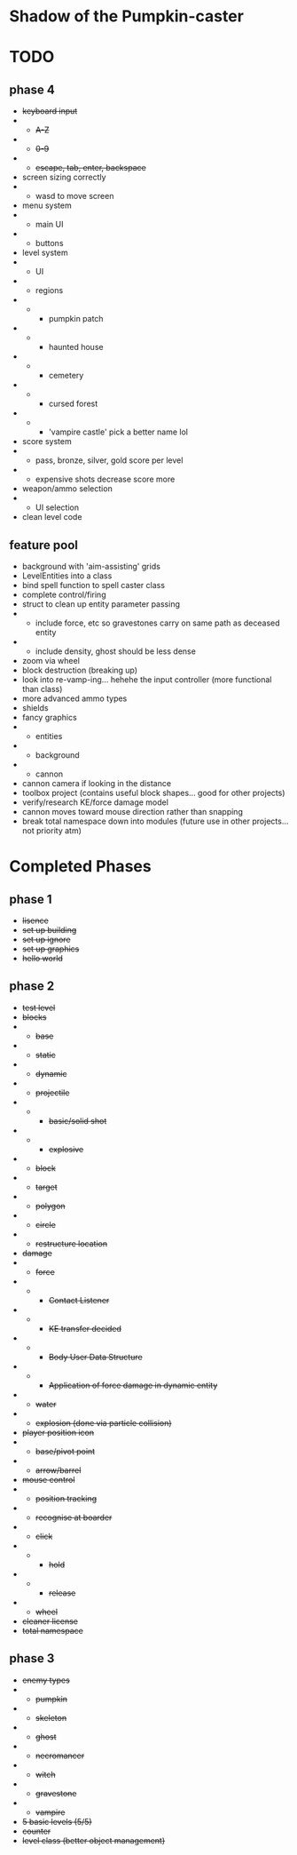 # Shadow of the Pumpkin-caster

# TODO

## phase 4

- ~~keyboard input~~
- - ~~A-Z~~
- - ~~0-9~~
- - ~~escape, tab, enter, backspace~~
- screen sizing correctly
- - wasd to move screen
- menu system
- - main UI
- - buttons
- level system
- - UI
- - regions
- - - pumpkin patch
- - - haunted house
- - - cemetery
- - - cursed forest
- - - 'vampire castle' pick a better name lol
- score system
- - pass, bronze, silver, gold score per level
- - expensive shots decrease score more
- weapon/ammo selection
- - UI selection
- clean level code

## feature pool

- background with 'aim-assisting' grids
- LevelEntities into a class
- bind spell function to spell caster class
- complete control/firing
- struct to clean up entity parameter passing
- - include force, etc so gravestones carry on same path as deceased entity
- - include density, ghost should be less dense
- zoom via wheel
- block destruction (breaking up)
- look into re-vamp-ing... hehehe the input controller (more functional than class)
- more advanced ammo types
- shields
- fancy graphics
- - entities
- - background
- - cannon
- cannon camera if looking in the distance
- toolbox project (contains useful block shapes... good for other projects)
- verify/research KE/force damage model
- cannon moves toward mouse direction rather than snapping
- break total namespace down into modules (future use in other projects... not priority atm)

# Completed Phases

## phase 1

- ~~lisence~~
- ~~set up building~~
- ~~set up ignore~~
- ~~set up graphics~~
- ~~hello world~~

## phase 2

- ~~test level~~
- ~~blocks~~
- - ~~base~~
- - ~~static~~
- - ~~dynamic~~
- - ~~projectile~~
- - - ~~basic/solid shot~~
- - - ~~explosive~~
- - ~~block~~
- - ~~target~~
- - ~~polygon~~
- - ~~circle~~
- - ~~restructure location~~
- ~~damage~~
- - ~~force~~
- - - ~~Contact Listener~~
- - - ~~KE transfer decided~~
- - - ~~Body User Data Structure~~
- - - ~~Application of force damage in dynamic entity~~
- - ~~water~~
- - ~~explosion (done via particle collision)~~
- ~~player position icon~~
- - ~~base/pivot point~~
- - ~~arrow/barrel~~
- ~~mouse control~~
- - ~~position tracking~~
- - ~~recognise at boarder~~
- - ~~click~~
- - - ~~hold~~
- - - ~~release~~
- - ~~wheel~~
- ~~cleaner license~~
- ~~total namespace~~

## phase 3

- ~~enemy types~~
- - ~~pumpkin~~
- - ~~skeleton~~
- - ~~ghost~~
- - ~~necromancer~~
- - ~~witch~~
- - ~~gravestone~~
- - ~~vampire~~
- ~~5 basic levels (5/5)~~
- ~~counter~~
- ~~level class (better object management)~~